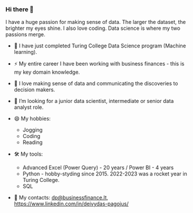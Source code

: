 ### Hi there 👋

I have a huge passion for making sense of data. The larger the dataset, the brighter my eyes shine. I also love coding. Data science is where my two passions merge. 
  
- 🌱 I have just completed Turing College Data Science program (Machine learning).
  
- ⚡ My entire career I have been working with business finances - this is my key domain knowledge.
  
- 👯 I love making sense of data and communicating the discoveries to decision makers.
  
- 🤔 I’m looking for a junior data scientist, intermediate or senior data analyst role. 

- 😄 My hobbies:
  * Jogging
  * Coding
  * Reading
    
- 🛠 My tools:
  * Advanced Excel (Power Query) - 20 years / Power BI - 4 years
  * Python - hobby-styding since 2015. 2022-2023 was a rocket year in Turing College.
  * SQL
    
- 🔭 My contacts: dp@businessfinance.lt, https://www.linkedin.com/in/deivydas-pagojus/
